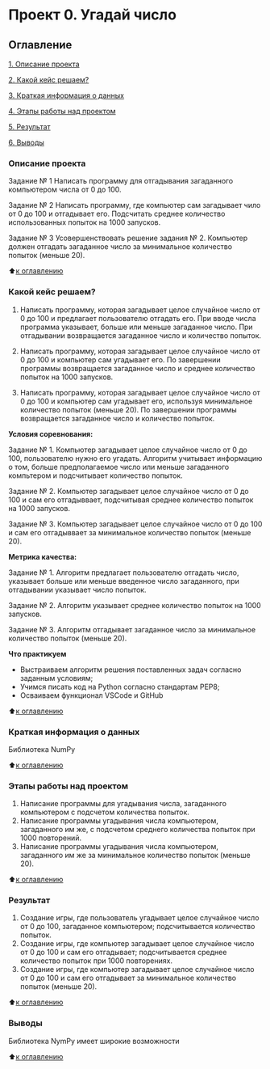 # Проект 0. Угадай число

## Оглавление
[1. Описание проекта](https://github.com/UdTatyana/SF-Data-Science/tree/main/project_0#описание-проекта)

[2. Какой кейс решаем?](https://github.com/UdTatyana/SF-Data-Science/blob/main/project_0/README.md#какой-кейс-решаем)

[3. Краткая информация о данных](https://github.com/UdTatyana/SF-Data-Science/tree/main/project_0#краткая-информация-о-данных)

[4. Этапы работы над проектом](https://github.com/UdTatyana/SF-Data-Science/tree/main/project_0#этапы-работы-над-проектом)

[5. Результат](https://github.com/UdTatyana/SF-Data-Science/tree/main/project_0#результат)

[6. Выводы](https://github.com/UdTatyana/SF-Data-Science/tree/main/project_0#выводы)

### Описание проекта

Задание № 1 Написать программу для отгадывания загаданного компьютером числа от 0 до 100.

Задание № 2 Написать программу, где компьютер сам загадывает чило от 0 до 100 и отгадывает его. Подсчитать среднее количество использованных попыток на 1000 запусков.

Задание № 3 Усовершенствовать решение задания № 2. Компьютер должен отгадать загаданное число за минимальное количество попыток (меньше 20).

:arrow_up:[к оглавлению](https://github.com/UdTatyana/SF-Data-Science/tree/main/project_0#оглавление)

### Какой кейс решаем?

1. Написать программу, которая загадывает целое случайное число от 0 до 100 и предлагает пользователю отгадать его. При вводе числа программа указывает, больше или меньше загаданное число. При отгадывании возвращается загаданное число и количество попыток.

2. Написать программу, которая загадывает целое случайное число от 0 до 100 и компьютер сам угадывает его. По завершении программы возвращается загаданное число и среднее количество попыток на 1000 запусков.

3. Написать программу, которая загадывает целое случайное число от 0 до 100 и компьютер сам угадывает его, используя минимальное количество попыток (меньше 20). По завершении программы возвращается загаданное число и количество попыток.

**Условия соревнования:**

Задание № 1. Компьютер загадывает целое случайное число от 0 до 100, пользователю нужно его угадать. Алгоритм учитывает информацию о том, больше предполагаемое число или меньше загаданного компьтером и подсчитывает количество попыток.


Задание № 2. Компьютер загадывает целое случайное число от 0 до 100 и сам его отгадыввает, подсчитывая среднее количество попыток на 1000 запусков.

Задание № 3. Компьютер загадывает целое случайное число от 0 до 100 и сам его отгадыввает за минимальное количество попыток (меньше 20). 

**Метрика качества:**

Задание № 1. Алгоритм предлагает пользователю отгадать число, указывает больше или меньше введенное число загаданного, при отгадывании указывает число попыток.

Задание № 2. Алгоритм указывает среднее количество попыток на 1000 запусков.

Задание № 3. Алгоритм отгадывает загаданное число за минимальное количество попыток (меньше 20).

**Что практикуем**
- Выстраиваем алгоритм решения поставленных задач согласно заданным условиям;
- Учимся писать код на Python согласно стандартам PEP8;
- Осваиваем функционал VSCode и GitHub

:arrow_up:[к оглавлению](https://github.com/UdTatyana/SF-Data-Science/tree/main/project_0#оглавление)

### Краткая информация о данных
Библиотека NumPy

:arrow_up:[к оглавлению](https://github.com/UdTatyana/SF-Data-Science/tree/main/project_0#оглавление)

### Этапы работы над проектом
1. Написание программы для угадывания числа, загаданного компьютером с подсчетом количества попыток.
2. Написание программы угадывания числа компьютером, загаданного им же, с подсчетом среднего количества попыток при 1000 повторений.
3. Написание программы угадывания числа компьютером, загаданного им же за минимальное количество попыток (меньше 20).

:arrow_up:[к оглавлению](https://github.com/UdTatyana/SF-Data-Science/tree/main/project_0#оглавление)

### Результат
1. Создание игры, где пользователь угадывает целое случайное число от 0 до 100, загаданное компьютером; подсчитывается количество попыток.
2. Создание игры, где компьютер загадывает целое случайное число от 0 до 100 и сам его отгадывает; подсчитывается среднее количество попыток при 1000 повторениях.
3. Создание игры, где компьютер загадывает целое случайное число от 0 до 100 и сам его отгадывает за минимальное количество попыток (меньше 20).

:arrow_up:[к оглавлению](https://github.com/UdTatyana/SF-Data-Science/tree/main/project_0#оглавление)

### Выводы
Библиотека NymPy имеет широкие возможности

:arrow_up:[к оглавлению](https://github.com/UdTatyana/SF-Data-Science/tree/main/project_0#оглавление)
